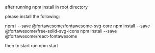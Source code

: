 after running npm install in root directory

please install the following:

npm i --save @fortawesome/fontawesome-svg-core
  npm install --save @fortawesome/free-solid-svg-icons
  npm install --save @fortawesome/react-fontawesome

  then to start run npm start